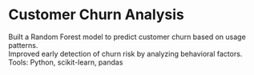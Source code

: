 # Customer Churn Analysis

Built a Random Forest model to predict customer churn based on usage patterns.  
Improved early detection of churn risk by analyzing behavioral factors.  
Tools: Python, scikit-learn, pandas
